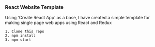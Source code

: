 
### React Website Template

Using 'Create React App' as a base, I have created a simple template for making single page web apps using React and Redux

```
1. Clone this repo
2. npm install
3. npm start

```
